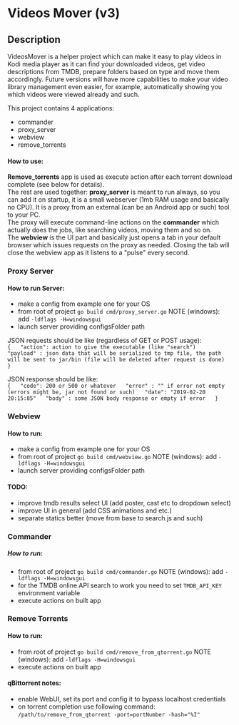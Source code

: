# Videos Mover (v3)
## Description

VideosMover is a helper project which can make it easy to play videos in Kodi media player as it can find your downloaded videos, get video descriptions from TMDB, prepare folders based on type and move them accordingly. Future versions will have more capabilities to make your video library management even easier, for example, automatically showing you which videos were viewed already and such.  

This project contains 4 applications:
- commander
- proxy_server
- webview
- remove_torrents

#### How to use:  
**Remove_torrents** app is used as execute action after each torrent download complete (see below for details).  
The rest are used together: **proxy_server** is meant to run always, so you can add it on startup, it is a small webserver (1mb RAM usage and basically no CPU). It is a proxy from an external (can be an Android app or such) tool to your PC.  
The proxy will execute command-line actions on the **commander** which actually does the jobs, like searching videos, moving them and so on.  
The **webview** is the UI part and basically just opens a tab in your default browser which issues requests on the proxy as needed. Closing the tab will close the webview app as it listens to a "pulse" every second.  

### Proxy Server
#### How to run Server:  
- make a config from example one for your OS  
- from root of project `go build cmd/proxy_server.go` NOTE (windows): add `-ldflags -H=windowsgui`  
- launch server providing configsFolder path  

JSON requests should be like (regardless of GET or POST usage):  
`{  
"action": action to give the executable (like "search")  
"payload" : json data that will be serialized to tmp file, the path will be sent to jar/bin (file will be deleted after request is done)    
}`  

JSON response should be like:  
`{  
"code": 200 or 500 or whatever  
"error" : "" if error not empty (errors might be, jar not found or such)  
"date": "2019-02-20 20:15:85"  
"body" : some JSON body response or empty if error  
}`  

### Webview
#### How to run:
- make a config from example one for your OS  
- from root of project `go build cmd/webview.go` NOTE (windows): add `-ldflags -H=windowsgui`  
- launch server providing configsFolder path  

#### TODO:  
- improve tmdb results select UI (add poster, cast etc to dropdown select)
- improve UI in general (add CSS animations and etc.)
- separate statics better (move from base to search.js and such)

### Commander
##### How to run:      
- from root of project `go build cmd/commander.go` NOTE (windows): add `-ldflags -H=windowsgui`  
- for the TMDB online API search to work you need to set `TMDB_API_KEY` environment variable  
- execute actions on built app  

### Remove Torrents
#### How to run:  
- from root of project `go build cmd/remove_from_qtorrent.go` NOTE (windows): add `-ldflags -H=windowsgui`  
- execute actions on built app  

#### qBittorrent notes:    
- enable WebUI, set its port and config it to bypass localhost credentials  
- on torrent completion use following command: `/path/to/remove_from_qtorrent -port=portNumber -hash="%I"`  
